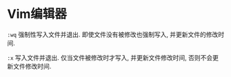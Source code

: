 # Vim编辑器

`:wq` 
强制性写入文件并退出. 
即使文件没有被修改也强制写入, 
并更新文件的修改时间.

`:x` 
写入文件并退出. 
仅当文件被修改时才写入, 
并更新文件修改时间, 
否则不会更新文件修改时间.